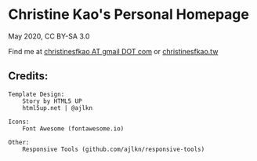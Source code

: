 # Christine Kao's Personal Homepage
May 2020, CC BY-SA 3.0

Find me at [christinesfkao AT gmail DOT com](mailto:christinesfkao@gmail.com)
or [christinesfkao.tw](http://christinesfkao.tw)

## Credits:

	Template Design:
		Story by HTML5 UP
		html5up.net | @ajlkn

	Icons:
		Font Awesome (fontawesome.io)

	Other:
		Responsive Tools (github.com/ajlkn/responsive-tools)